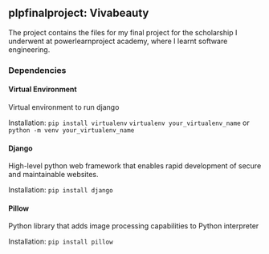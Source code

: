 ## plpfinalproject: Vivabeauty

The project contains the files for my final project for the scholarship I underwent at powerlearnproject academy, where I learnt software engineering.

### Dependencies

#### Virtual Environment

Virtual environment to run django

Installation:
`pip install virtualenv`
`virtualenv your_virtualenv_name`
or
`python -m venv your_virtualenv_name`

#### Django

High-level python web framework that enables rapid development of secure and maintainable websites.

Installation:
`pip install django`

#### Pillow

Python library that adds image processing capabilities to Python interpreter

Installation:
`pip install pillow`
